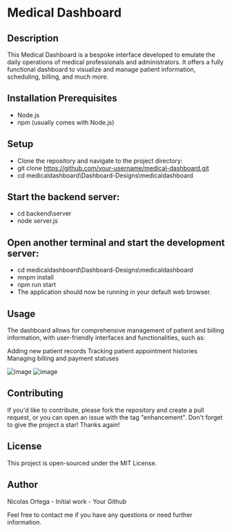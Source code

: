 # Medical Dashboard
## Description
This Medical Dashboard is a bespoke interface developed to emulate the daily operations of medical professionals and administrators. It offers a fully functional dashboard to visualize and manage patient information, scheduling, billing, and much more.

## Installation Prerequisites
- Node.js
- npm (usually comes with Node.js)
## Setup
- Clone the repository and navigate to the project directory:
- git clone https://github.com/your-username/medical-dashboard.git
- cd medicaldashboard\Dashboard-Designs\medicaldashboard

## Start the backend server:
- cd backend\server
- node server.js

## Open another terminal and start the development server:
- cd medicaldashboard\Dashboard-Designs\medicaldashboard
- mnpm install
- npm run start
- The application should now be running in your default web browser.

## Usage 
The dashboard allows for comprehensive management of patient and billing information, with user-friendly interfaces and functionalities, such as:

Adding new patient records
Tracking patient appointment histories
Managing billing and payment statuses


![image](https://github.com/niortega1/medicaldashboard/assets/82734892/2e1c2bfd-bc90-404a-baab-52fd0737aee2)
![image](https://github.com/niortega1/medicaldashboard/assets/82734892/4f3fecdf-b94e-4a13-b993-02d893adf8f4)


## Contributing
If you'd like to contribute, please fork the repository and create a pull request, or you can open an issue with the tag "enhancement". Don't forget to give the project a star! Thanks again!

## License
This project is open-sourced under the MIT License.

## Author
Nicolas Ortega - Initial work - Your Github

Feel free to contact me if you have any questions or need further information.
